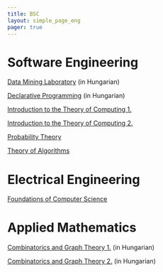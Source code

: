 ```yaml
---
title: BSC
layout: simple_page_eng 
pager: true
---
```


Software Engineering
=========================

[Data Mining Laboratory](https://portal.vik.bme.hu/kepzes/targyak/VISZA384/) (in Hungarian)

[Declarative Programming](http://dp.iit.bme.hu/) (in Hungarian)

[Introduction to the Theory of Computing 1.](http://cs.bme.hu/bsz1-english)

[Introduction to the Theory of Computing 2.](https://portal.vik.bme.hu/kepzes/targyak/VISZA110/en/)

[Probability Theory](https://portal.vik.bme.hu/kepzes/targyak/VISZAB00/en/)

[Theory of Algorithms](http://cs.bme.hu/thalg/)


Electrical Engineering
======================

[Foundations of Computer Science](http://cs.bme.hu/fcs/)


Applied Mathematics
===================

[Combinatorics and Graph Theory 1.](https://portal.vik.bme.hu/kepzes/targyak/VISZA025/en/) (in Hungarian)

[Combinatorics and Graph Theory 2.](https://portal.vik.bme.hu/kepzes/targyak/VISZA026/en/) (in Hungarian)


